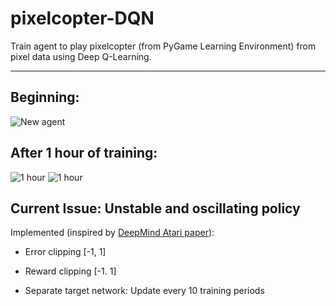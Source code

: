 # pixelcopter-DQN
Train agent to play pixelcopter (from PyGame Learning Environment) from pixel data using Deep Q-Learning.
***
## Beginning:
![New agent](https://media.giphy.com/media/1wqoTQ7grLkduRDKvF/giphy.gif)

## After 1 hour of training:
![1 hour](https://media.giphy.com/media/WxlxVAhRNFdKhwyQfb/giphy.gif) ![1 hour](https://media.giphy.com/media/6276HOopTYk81YfX30/giphy.gif)

## Current Issue: Unstable and oscillating policy
Implemented (inspired by [DeepMind Atari paper](https://www.nature.com/articles/nature14236 "Human-level control through deep reinforcement learning")):

- Error clipping [-1, 1]

- Reward clipping [-1. 1]

- Separate target network: Update every 10 training periods
